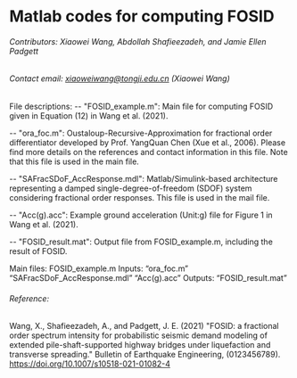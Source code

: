 # Matlab codes for computing FOSID

###### Contributors: Xiaowei Wang, Abdollah Shafieezadeh, and Jamie Ellen Padgett

###### Contact email: xiaoweiwang@tongji.edu.cn (Xiaowei Wang)

File descriptions:
-- "FOSID_example.m": Main file for computing FOSID given in Equation (12) in Wang et al. (2021).

-- "ora_foc.m": Oustaloup-Recursive-Approximation for fractional order differentiator developed by Prof. YangQuan Chen (Xue et al., 2006). Please find more details on the references and contact information in this file. Note that this file is used in the main file.

-- "SAFracSDoF_AccResponse.mdl": Matlab/Simulink-based architecture representing a damped single-degree-of-freedom (SDOF) system considering fractional order responses. This file is used in the mail file.

-- "Acc(g).acc": Example ground acceleration (Unit:g) file for Figure 1 in Wang et al. (2021).

-- "FOSID_result.mat": Output file from FOSID_example.m, including the result of FOSID.

Main files:
FOSID_example.m
	Inputs:
		“ora_foc.m”
		“SAFracSDoF_AccResponse.mdl”
		“Acc(g).acc”
	Outputs: 
		“FOSID_result.mat”

###### Reference:
Wang, X., Shafieezadeh, A., and Padgett, J. E. (2021) "FOSID: a fractional order spectrum intensity for probabilistic seismic demand modeling of extended pile-shaft-supported highway bridges under liquefaction and transverse spreading." Bulletin of Earthquake Engineering, (0123456789). https://doi.org/10.1007/s10518-021-01082-4


